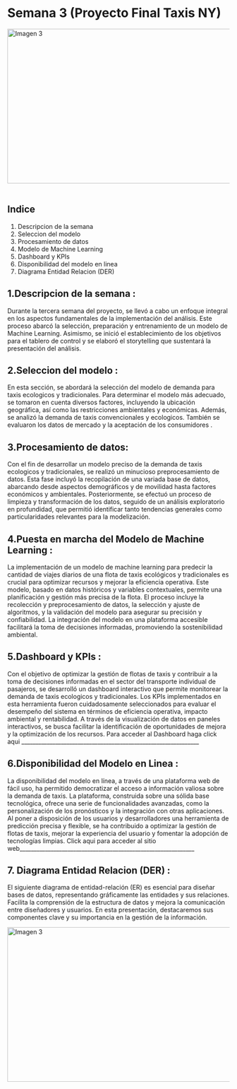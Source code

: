 # Semana 3 (Proyecto Final Taxis NY)

<div style="display: flex; justify-content:space-between;">
        <img src="" alt="Imagen 3" width="800" height="350">
</div>
</br>

## Indice ##

1. Descripcion de la semana
2. Seleccion del modelo
3. Procesamiento de datos
4. Modelo de Machine Learning
5. Dashboard y KPIs
6. Disponibilidad del modelo en linea
7. Diagrama Entidad Relacion (DER)

## 1.Descripcion de la semana : 

Durante la tercera semana del proyecto, se llevó a cabo un enfoque integral en los aspectos fundamentales de la implementación del análisis. Este proceso abarcó la selección, preparación y entrenamiento de un modelo de Machine Learning. Asimismo, se inició el establecimiento de los objetivos para el tablero de control y se elaboró el storytelling que sustentará la presentación del análisis.

## 2.Seleccion del modelo :

En esta sección, se abordará la selección del modelo de demanda para taxis ecologicos y tradicionales. Para determinar el modelo más adecuado, se tomaron en cuenta diversos factores, incluyendo la ubicación geográfica, así como las restricciones ambientales y económicas. Además, se analizó la demanda de taxis convencionales y ecologicos. También se evaluaron los datos de mercado y la aceptación de los consumidores .

## 3.Procesamiento de datos: 

Con el fin de desarrollar un modelo preciso de la demanda de taxis ecologicos y tradicionales, se realizó un minucioso preprocesamiento de datos. Esta fase incluyó la recopilación de una variada base de datos, abarcando desde aspectos demográficos y de movilidad hasta factores económicos y ambientales. Posteriormente, se efectuó un proceso de limpieza y transformación de los datos, seguido de un análisis exploratorio en profundidad, que permitió identificar tanto tendencias generales como particularidades relevantes para la modelización.

## 4.Puesta en marcha del Modelo de Machine Learning :

La implementación de un modelo de machine learning para predecir la cantidad de viajes diarios de una flota de taxis ecológicos y tradicionales es crucial para optimizar recursos y mejorar la eficiencia operativa. Este modelo, basado en datos históricos y variables contextuales, permite una planificación y gestión más precisa de la flota. El proceso incluye la recolección y preprocesamiento de datos, la selección y ajuste de algoritmos, y la validación del modelo para asegurar su precisión y confiabilidad. La integración del modelo en una plataforma accesible facilitará la toma de decisiones informadas, promoviendo la sostenibilidad ambiental.

## 5.Dashboard y KPIs :

Con el objetivo de optimizar la gestión de flotas de taxis y contribuir a la toma de decisiones informadas en el sector del transporte individual de pasajeros, se desarrolló un dashboard interactivo que permite monitorear la demanda de taxis ecologicos y tradicionales. 
 Los KPIs implementados en esta herramienta fueron cuidadosamente seleccionados para evaluar el desempeño del sistema en términos de eficiencia operativa, impacto ambiental y rentabilidad. A través de la visualización de datos en paneles interactivos, se busca facilitar la identificación de oportunidades de mejora y la optimización de los recursos.
 Para acceder al Dashboard haga click aqui _______________________________________________________________

 ## 6.Disponibilidad del Modelo en Linea :

 La disponibilidad del modelo en línea, a través de una plataforma web de fácil uso, ha permitido democratizar el acceso a información valiosa sobre la demanda de taxis. La plataforma, construida sobre una sólida base tecnológica, ofrece una serie de funcionalidades avanzadas, como la personalización de los pronósticos y la integración con otras aplicaciones. Al poner a disposición de los usuarios y desarrolladores una herramienta de predicción precisa y flexible, se ha contribuido a optimizar la gestión de flotas de taxis, mejorar la experiencia del usuario y fomentar la adopción de tecnologías limpias.
 Click aqui para acceder al sitio web______________________________________________________________

 ## 7. Diagrama Entidad Relacion (DER) :

 El siguiente diagrama de entidad-relación (ER) es esencial para diseñar bases de datos, representando gráficamente las entidades y sus relaciones. Facilita la comprensión de la estructura de datos y mejora la comunicación entre diseñadores y usuarios. En esta presentación, destacaremos sus componentes clave y su importancia en la gestión de la información.

<div style="display: flex; justify-content:space-between;">
        <img src="" alt="Imagen 3" width="800" height="350">
</div>
</br>

